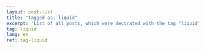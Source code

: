 ```yaml
---
layout: post-list
title: "Tagged as: liquid"
excerpt: 'List of all posts, which were decorated with the tag "liquid".'  
tag: liquid
lang: en
ref: tag-liquid
---
```

